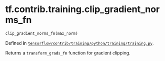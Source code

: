 <div itemscope itemtype="http://developers.google.com/ReferenceObject">
<meta itemprop="name" content="tf.contrib.training.clip_gradient_norms_fn" />
</div>

# tf.contrib.training.clip_gradient_norms_fn

``` python
clip_gradient_norms_fn(max_norm)
```



Defined in [`tensorflow/contrib/training/python/training/training.py`](https://www.tensorflow.org/code/tensorflow/contrib/training/python/training/training.py).

Returns a `transform_grads_fn` function for gradient clipping.
